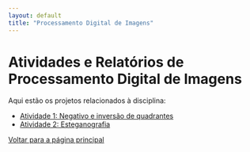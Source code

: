 ```yaml
---
layout: default
title: "Processamento Digital de Imagens"
---
```


# Atividades e Relatórios de Processamento Digital de Imagens

Aqui estão os projetos relacionados à disciplina:

- [Atividade 1: Negativo e inversão de quadrantes](atividade1.md)
- [Atividade 2: Esteganografia](atividade2.md)

[Voltar para a página principal](../index.md)
